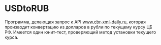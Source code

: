 # USDtoRUB

Программа, делающая запрос к API www.cbr-xml-daily.ru, которая производит конвертацию из долларов в рубли по текущему курсу ЦБ РФ.
Имеется один юнит-тест, проверяющий метод установки текущего курса.
